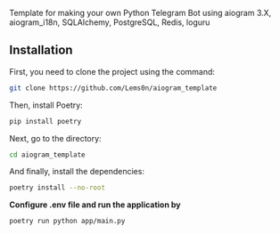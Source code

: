 Template for making your own Python Telegram Bot using aiogram 3.X, aiogram_i18n, SQLAlchemy, PostgreSQL, Redis, loguru

## Installation

First, you need to clone the project using the command:
```bash
git clone https://github.com/Lems0n/aiogram_template
```

Then, install Poetry:
```bash
pip install poetry
```

Next, go to the directory:
```bash
cd aiogram_template
```

And finally, install the dependencies:
```bash
poetry install --no-root
```

**Configure .env file and run the application by**
```bash
poetry run python app/main.py
```


